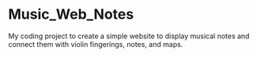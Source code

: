 # Music_Web_Notes
My coding project to create a simple website to display musical notes and connect them with violin fingerings, notes, and maps.

